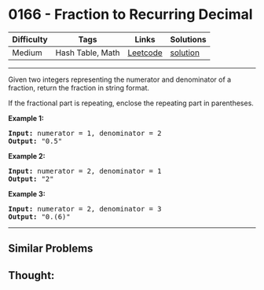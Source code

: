 # 0166 - Fraction to Recurring Decimal

Difficulty  | Tags | Links | Solutions
----------- | ---- | ----- | -----
Medium | Hash Table, Math | [Leetcode](https://leetcode.com/problems/fraction-to-recurring-decimal) | [solution](https://leetcode.com/problems/fraction-to-recurring-decimal/solution/)


-----------

<p>Given two integers representing the numerator and denominator of a fraction, return the fraction in string format.</p>

<p>If the fractional part is repeating, enclose the repeating part in parentheses.</p>

<p><strong>Example 1:</strong></p>

<pre>
<strong>Input:</strong> numerator = 1, denominator = 2
<strong>Output:</strong> &quot;0.5&quot;
</pre>

<p><strong>Example 2:</strong></p>

<pre>
<strong>Input:</strong> numerator = 2, denominator = 1
<strong>Output:</strong> &quot;2&quot;</pre>

<p><strong>Example 3:</strong></p>

<pre>
<strong>Input:</strong> numerator = 2, denominator = 3
<strong>Output: </strong>&quot;0.(6)&quot;
</pre>


-----------


## Similar Problems




## Thought:
